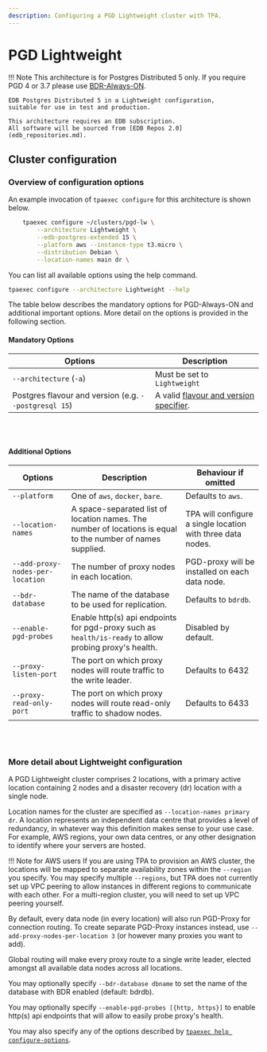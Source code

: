 ```yaml
---
description: Configuring a PGD Lightweight cluster with TPA.
---
```


# PGD Lightweight

!!! Note
    This architecture is for Postgres Distributed 5 only.
    If you require PGD 4 or 3.7 please use [BDR-Always-ON](BDR-Always-ON.md).

    EDB Postgres Distributed 5 in a Lightweight configuration,
    suitable for use in test and production.

    This architecture requires an EDB subscription.
    All software will be sourced from [EDB Repos 2.0](edb_repositories.md).

## Cluster configuration

### Overview of configuration options

An example invocation of `tpaexec configure` for this architecture
is shown below.

```bash
    tpaexec configure ~/clusters/pgd-lw \
        --architecture Lightweight \
        --edb-postgres-extended 15 \
        --platform aws --instance-type t3.micro \
        --distribution Debian \
        --location-names main dr \
```

You can list all available options using the help command.

```bash
tpaexec configure --architecture Lightweight --help
```

The table below describes the mandatory options for PGD-Always-ON
and additional important options.
More detail on the options is provided in the following section.

#### Mandatory Options

| Options                                               | Description                                                                                 |
|-------------------------------------------------------|---------------------------------------------------------------------------------------------|
| `--architecture` (`-a`)                               | Must be set to `Lightweight`                                                              |
| Postgres flavour and version (e.g. `--postgresql 15`) | A valid [flavour and version specifier](tpaexec-configure.md#postgres-flavour-and-version). |

<br/><br/>

#### Additional Options

| Options                          | Description                                                                                                 | Behaviour if omitted                                        |
|----------------------------------|-------------------------------------------------------------------------------------------------------------|-------------------------------------------------------------|
| `--platform`                     | One of `aws`, `docker`, `bare`.                                                                             | Defaults to `aws`.                                          |
| `--location-names`               | A space-separated list of location names. The number of locations is equal to the number of names supplied. | TPA will configure a single location with three data nodes. |
| `--add-proxy-nodes-per-location` | The number of proxy nodes in each location.                                                                 | PGD-proxy will be installed on each data node.              |
| `--bdr-database`                 | The name of the database to be used for replication.                                                        | Defaults to `bdrdb`.                                        |
| `--enable-pgd-probes`            | Enable http(s) api endpoints for pgd-proxy such as `health/is-ready` to allow probing proxy's health.       | Disabled by default.                                        |
| `--proxy-listen-port`            | The port on which proxy nodes will route traffic to the write leader.                                       | Defaults to 6432                                            |
| `--proxy-read-only-port`         | The port on which proxy nodes will route read-only traffic to shadow nodes.                                 | Defaults to 6433|

<br/><br/>

### More detail about Lightweight configuration

A PGD Lightweight cluster comprises 2 locations, with a primary active location containing 2 nodes and a disaster recovery (dr) location with a single node.

Location names for the cluster are specified as
`--location-names primary dr`. A location represents an independent
data centre that provides a level of redundancy, in whatever way
this definition makes sense to your use case. For example, AWS
regions, your own data centres, or any other designation to identify
where your servers are hosted.

!!! Note for AWS users
    If you are using TPA to provision an AWS cluster, the locations will
    be mapped to separate availability zones within the `--region` you
    specify.
    You may specify multiple `--regions`, but TPA does not currently set
    up VPC peering to allow instances in different regions to
    communicate with each other. For a multi-region cluster, you will
    need to set up VPC peering yourself.

By default, every data node (in every location) will also run PGD-Proxy
for connection routing. To create separate PGD-Proxy instances instead,
use `--add-proxy-nodes-per-location 3` (or however many proxies you want
to add).

Global routing will make every proxy route to a single write leader, elected amongst all available data nodes across all locations.

You may optionally specify `--bdr-database dbname` to set the name of
the database with BDR enabled (default: bdrdb).

You may optionally specify `--enable-pgd-probes [{http, https}]` to
enable http(s) api endpoints that will allow to easily probe proxy's health.

You may also specify any of the options described by
[`tpaexec help configure-options`](tpaexec-configure.md).
